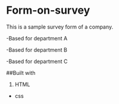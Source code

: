 # Form-on-survey

This is a sample survey form of a company.

-Based for department A

-Based for department B

-Based for department C

##Built with
1. HTML
* css